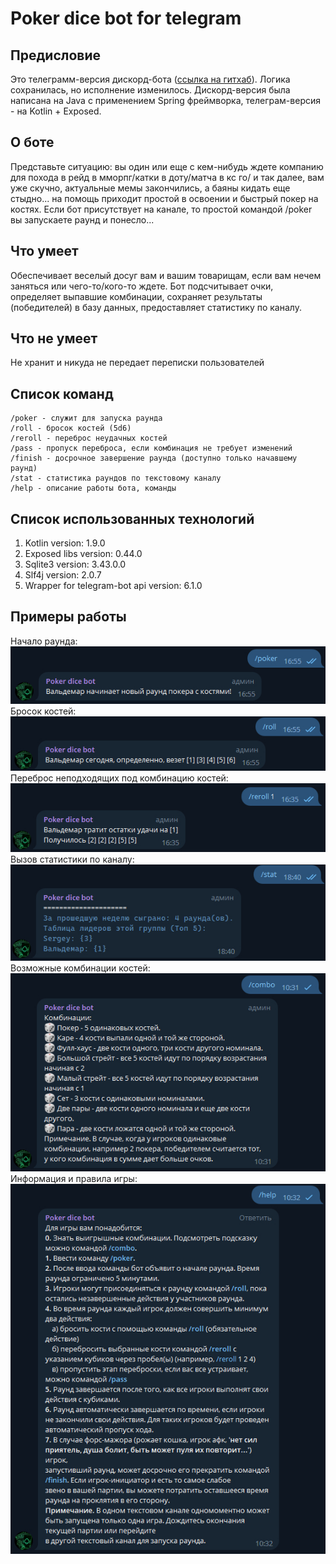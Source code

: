 # Poker dice bot for telegram

## Предисловие

Это телеграмм-версия дискорд-бота ([ссылка на гитхаб](https://github.com/ath31st/poker_dice_bot)).
Логика сохранилась, но исполнение изменилось. Дискорд-версия была написана на Java с применением
Spring фреймворка, телеграм-версия - на Kotlin + Exposed.

## О боте

Представьте ситуацию: вы один или еще с кем-нибудь ждете компанию для похода в рейд в мморпг/катки в
доту/матча в кс го/
и так далее, вам уже скучно, актуальные мемы закончились, а баяны кидать еще стыдно... на помощь
приходит простой в освоении
и быстрый покер на костях. Если бот присутствует на канале, то простой командой /poker вы запускаете
раунд и понесло...

## Что умеет

Обеспечивает веселый досуг вам и вашим товарищам, если вам нечем заняться или чего-то/кого-то ждете.
Бот подсчитывает очки, определяет выпавшие комбинации, сохраняет результаты (победителей) в базу
данных, предоставляет статистику по каналу.

## Что не умеет

Не хранит и никуда не передает переписки пользователей

## Список команд

    /poker - служит для запуска раунда
    /roll - бросок костей (5d6)
    /reroll - переброс неудачных костей
    /pass - пропуск переброса, если комбинация не требует изменений
    /finish - досрочное завершение раунда (доступно только начавшему раунд)
    /stat - статистика раундов по текстовому каналу
    /help - описание работы бота, команды

## Список использованных технологий

1) Kotlin version: 1.9.0
2) Exposed libs version: 0.44.0
3) Sqlite3 version: 3.43.0.0
4) Slf4j version: 2.0.7
5) Wrapper for telegram-bot api version: 6.1.0

## Примеры работы

Начало раунда:</br>
![image info](images/poker.jpg)</br>
Бросок костей:</br>
![image info](images/roll.jpg)</br>
Переброс неподходящих под комбинацию костей:</br>
![image info](images/reroll.jpg)</br>
Вызов статистики по каналу:</br>
![image info](images/stat.jpg)</br>
Возможные комбинации костей:</br>
![image info](images/combo.jpg)</br>
Информация и правила игры:</br>
![image info](images/help.jpg)</br>